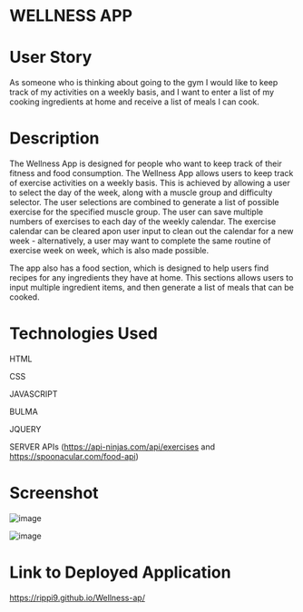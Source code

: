 # WELLNESS APP


# User Story    
As someone who is thinking about going to the gym I would like to keep track of my activities on a weekly basis, and I want to enter a list of my cooking ingredients at home and receive a list of meals I can cook.

# Description
The Wellness App is designed for people who want to keep track of their fitness and food consumption.
The Wellness App allows users to keep track of exercise activities on a weekly basis. This is achieved by allowing a user to select the day of the week, along with a muscle group and difficulty selector. The user selections are combined to generate a list of possible exercise for the specified muscle group. The user can save multiple numbers of exercises to each day of the weekly calendar. The exercise calendar can be cleared apon user input to clean out the calendar for a new week - alternatively, a user may want to complete the same routine of exercise week on week, which is also made possible.

The app also has a food section, which is designed to help users find recipes for any ingredients they have at home. This sections allows users to input multiple ingredient items, and then generate a list of meals that can be cooked.

# Technologies Used
HTML

CSS

JAVASCRIPT

BULMA

JQUERY

SERVER APIs (https://api-ninjas.com/api/exercises and https://spoonacular.com/food-api)

# Screenshot
![image](https://user-images.githubusercontent.com/118699442/216266440-85518e15-0e52-43af-a2ec-0ec30f0ec4ff.png)

![image](https://user-images.githubusercontent.com/118699442/216266879-72f34cad-ef5e-4f9b-9272-9567e819bd84.png)





# Link to Deployed Application
https://rippi9.github.io/Wellness-ap/


